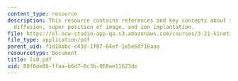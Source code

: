 ```yaml
---
content_type: resource
description: This resource contains references and key concepts about steady state
  diffusion, super position of image, and ion implantation.
file: https://ol-ocw-studio-app-qa.s3.amazonaws.com/courses/3-21-kinetic-processes-in-materials-spring-2006/80f6de86ffaab6d70c3b068ae11623de_ls8.pdf
file_type: application/pdf
parent_uid: f1d1babc-c43d-1f07-64ef-1e5e6df16aaa
resourcetype: Document
title: ls8.pdf
uid: 80f6de86-ffaa-b6d7-0c3b-068ae11623de
---
```


